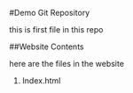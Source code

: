 #Demo Git Repository

this is first file in this repo

##Website Contents

here are the files in the website

1. Index.html